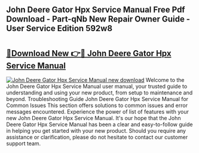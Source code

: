 ## John Deere Gator Hpx Service Manual Free Pdf Download - Part-qNb New Repair Owner Guide - User Service Edition 592w8

# <h2><a href="http://bc86899.oget.top/?id=John+Deere+Gator+Hpx+Service+Manual">🔗Download New 👉🔴 John Deere Gator Hpx Service Manual</a></h2>

[![John Deere Gator Hpx Service Manual new download](https://i.imgur.com/5g1atiW.png)](http://bc86899.oget.top/?id=John+Deere+Gator+Hpx+Service+Manual)
Welcome to the John Deere Gator Hpx Service Manual user manual, your trusted guide to understanding and using your new product, from setup to maintenance and beyond. Troubleshooting Guide John Deere Gator Hpx Service Manual for Common Issues This section offers solutions to common issues and error messages encountered. Experience the power of list of features with your new John Deere Gator Hpx Service Manual. It's our hope that the John Deere Gator Hpx Service Manual has been a clear and easy-to-follow guide in helping you get started with your new product. Should you require any assistance or clarification, please do not hesitate to contact our customer support team.
